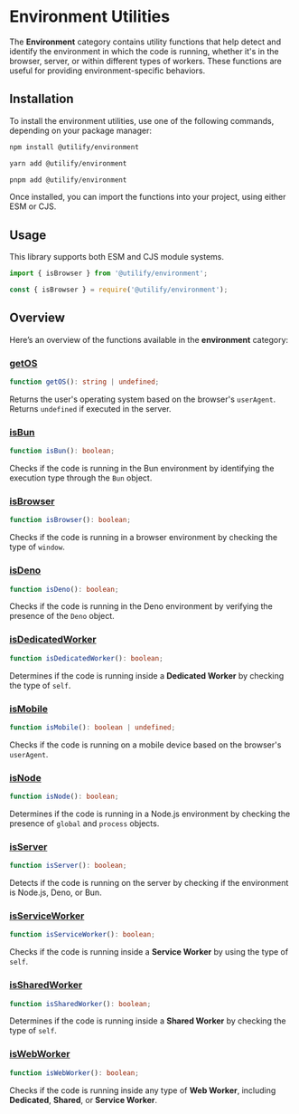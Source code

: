 # Environment Utilities

The **Environment** category contains utility functions that help detect and identify the environment in which the code is running, whether it's in the browser, server, or within different types of workers. These functions are useful for providing environment-specific behaviors.

## Installation

To install the environment utilities, use one of the following commands, depending on your package manager:

```bash [npm]
npm install @utilify/environment
```

```bash [yarn]
yarn add @utilify/environment
```

```bash [pnpm]
pnpm add @utilify/environment
```

Once installed, you can import the functions into your project, using either ESM or CJS.

## Usage

This library supports both ESM and CJS module systems.

```typescript [esm]
import { isBrowser } from '@utilify/environment'; 
```

```javascript [cjs]
const { isBrowser } = require('@utilify/environment');  
```

## Overview

Here’s an overview of the functions available in the **environment** category:

### [getOS](./getOS.md)  
```typescript  
function getOS(): string | undefined;
```  
Returns the user's operating system based on the browser's `userAgent`. Returns `undefined` if executed in the server.

### [isBun](./isBun.md)  
```typescript  
function isBun(): boolean;
```  
Checks if the code is running in the Bun environment by identifying the execution type through the `Bun` object.

### [isBrowser](./isBrowser.md)  
```typescript  
function isBrowser(): boolean;
```  
Checks if the code is running in a browser environment by checking the type of `window`.

### [isDeno](./isDeno.md)  
```typescript  
function isDeno(): boolean;
```  
Checks if the code is running in the Deno environment by verifying the presence of the `Deno` object.

### [isDedicatedWorker](./isDedicatedWorker.md)  
```typescript  
function isDedicatedWorker(): boolean;
```  
Determines if the code is running inside a **Dedicated Worker** by checking the type of `self`.

### [isMobile](./isMobile.md)  
```typescript  
function isMobile(): boolean | undefined;
```  
Checks if the code is running on a mobile device based on the browser's `userAgent`.

### [isNode](./isNode.md)  
```typescript  
function isNode(): boolean;
```  
Determines if the code is running in a Node.js environment by checking the presence of `global` and `process` objects.

### [isServer](./isServer.md)  
```typescript  
function isServer(): boolean;
```  
Detects if the code is running on the server by checking if the environment is Node.js, Deno, or Bun.

### [isServiceWorker](./isServiceWorker.md)  
```typescript  
function isServiceWorker(): boolean;
```  
Checks if the code is running inside a **Service Worker** by using the type of `self`.

### [isSharedWorker](./isSharedWorker.md)  
```typescript  
function isSharedWorker(): boolean;
```  
Determines if the code is running inside a **Shared Worker** by checking the type of `self`.

### [isWebWorker](./isWebWorker.md)  
```typescript  
function isWebWorker(): boolean;
```  
Checks if the code is running inside any type of **Web Worker**, including **Dedicated**, **Shared**, or **Service Worker**.